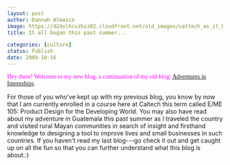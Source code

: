 ```yaml
---
layout: post
author: Dannah Almasco
image: https://d24slhcvzhzz82.cloudfront.net/old_images/caltech_as_it_happens/6a0105349b8251970b0120a5e4073a970b.jpg
title: It all began this past summer...

categories: [culture]
status: Publish
date: 2009-10-16
---
```


<span style="color: #ff00ff; font-family: Trebuchet MS;">Hey there!
Welcome to my new blog, a continuation of my old blog: <a href="https://caltech.typepad.com/caltech_as_it_happens/adventures-in-internships/">Adventures in Internships</a>.

For those of you who've kept up with my previous blog, you know by now that I am currently enrolled in a course here at Caltech this term called E/ME 105: Product Design for the Developing World. You may also have read about my adventure in Guatemala this past summer as I traveled the country and visited rural Mayan communities in search of insight and firsthand knowledge to designing a tool to improve lives and small businesses in such countries. 
If you haven't read my last blog---go check it out and get caught up on all the fun so that you can further understand what this blog is about.:)

